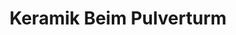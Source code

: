 ---
title: "Keramik Beim Pulverturm"
url: /wangen-im-allgaeu/keramik-beim-pulverturm/
shop: Töpferei
---